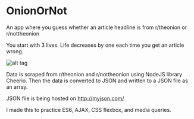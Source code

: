 # OnionOrNot
An app where you guess whether an article headline is from r/theonion or r/nottheonion

You start with 3 lives. Life decreases by one each time you get an article wrong.

![alt tag](http://i.imgur.com/98n9jfA.png)

Data is scraped from r/theonion and r/nottheonion using NodeJS library Cheerio. Then the data is converted to JSON and written to a JSON file as an array. 

JSON file is being hosted on http://myjson.com/

I made this to practice ES6, AJAX, CSS flexbox, and media queries.
